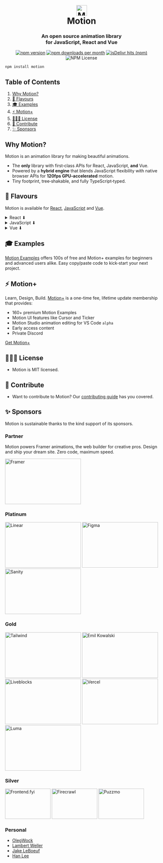 <h1 align="center"> <img width="35" height="35" alt="Motion logo" src="https://github.com/user-attachments/assets/00d6d1c3-72c4-4c2f-a664-69da13182ffc" /><br />Motion</h1>
<h3 align="center">
  An open source animation library<br />for JavaScript, React and Vue
</h3>

<p align="center">
  <a href="https://www.npmjs.com/package/motion" rel="noopener noreferrer nofollow" ><img src="https://img.shields.io/npm/v/motion?color=0368FF&label=version" alt="npm version"></a>
  <a href="https://www.npmjs.com/package/motion" rel="noopener noreferrer nofollow" ><img src="https://img.shields.io/npm/dm/framer-motion?color=8D30FF&label=npm" alt="npm downloads per month"></a>
  <a target="_blank" rel="noopener noreferrer nofollow" href="https://www.jsdelivr.com/package/npm/motion"><img alt="jsDelivr hits (npm)" src="https://img.shields.io/jsdelivr/npm/hm/framer-motion?logo=jsdeliver&color=FF4FBA"></a>
  <img alt="NPM License" src="https://img.shields.io/npm/l/motion?color=FF2B6E">
</p>

```bash
npm install motion
```

## Table of Contents

1. [Why Motion?](#why-motion)
2. [🍦 Flavours](#-flavours)
3. [🎓 Examples](#-examples)
4. [⚡️ Motion+](#-motion)
5. [👩🏻‍⚖️ License](#-license)
6. [💎 Contribute](#-contribute)
7. [✨ Sponsors](#-sponsors)

## Why Motion?

Motion is an animation library for making beautiful animations.

-   The **only** library with first‑class APIs for React, JavaScript, **and** Vue.
-   Powered by a **hybrid engine** that blends JavaScript flexibility with native browser APIs for **120fps GPU‑accelerated** motion.
-   Tiny footprint, tree‑shakable, and fully TypeScript‑typed.

## 🍦 Flavours

Motion is available for [React](https://motion.dev/docs/react), [JavaScript](https://motion.dev/docs/quick-start) and [Vue](https://motion.dev/docs/vue).

<details>
<summary>React ⬇</summary>

```jsx
import { motion } from "motion/react"

function Component() {
    return <motion.div animate={{ x: 100 }} />
}
```

Get started with [Motion for React](https://motion.dev/docs/react).

</details>

<details>
<summary>JavaScript ⬇</summary>

```javascript
import { animate } from "motion"

animate("#box", { x: 100 })
```

Get started with [JavaScript](https://motion.dev/docs/quick-start).

</details>

<details>
<summary>Vue ⬇</summary>

```html
<script>
    import { motion } from "motion-v"
</script>

<template> <motion.div :animate={{ x: 100 }} /> </template>
```

Get started with [Motion for Vue](https://motion.dev/docs/vue).

</details>

## 🎓 Examples

[Motion Examples](https://motion.dev/examples) offers 100s of free and Motion+ examples for beginners and advanced users alike. Easy copy/paste code to kick‑start your next project.

## ⚡️ Motion+

Learn, Design, Build. [Motion+](https://motion.dev/plus) is a one-time fee, lifetime update membership that provides:

-   160+ premium Motion Examples
-   Motion UI features like Cursor and Ticker
-   Motion Studio animation editing for VS Code `alpha`
-   Early access content
-   Private Discord

[Get Motion+](https://motion.dev/plus)

## 👩🏻‍⚖️ License

-   Motion is MIT licensed.

## 💎 Contribute

-   Want to contribute to Motion? Our [contributing guide](https://github.com/motiondivision/motion/blob/master/CONTRIBUTING.md) has you covered.

## ✨ Sponsors

Motion is sustainable thanks to the kind support of its sponsors.

### Partner

Motion powers Framer animations, the web builder for creative pros. Design and ship your dream site. Zero code, maximum speed.

<a href="https://framer.link/FlnUbQY">
  <img alt="Framer" src="https://github.com/user-attachments/assets/22a79be7-672e-4336-bfb7-5d55d1deb917" width="250px" height="150px">
</a>

### Platinum

<a href="https://linear.app"><img alt="Linear" src="https://github.com/user-attachments/assets/f9ce44b4-af28-4770-bb6e-9515b474bfb2" width="250px" height="150px"></a> <a href="https://figma.com"><img alt="Figma" src="https://github.com/user-attachments/assets/1077d0ab-4305-4a1f-81c8-d5be8c4c6717" width="250px" height="150px"></a> <a href="https://sanity.io"><img alt="Sanity" src="https://github.com/user-attachments/assets/80134088-f456-483f-8edd-940593c120ce" width="250px" height="150px"></a>

### Gold

<a href="https://tailwindcss.com"><img alt="Tailwind" src="https://github.com/user-attachments/assets/1d5f2571-8bc3-4367-9fec-14d291168ff0" width="250px" height="150px"></a> <a href="https://emilkowal.ski"><img alt="Emil Kowalski" src="https://github.com/user-attachments/assets/33d1cb98-238a-4eed-a0df-9c7ab097d65b" width="250px" height="150px"></a> <a href="https://liveblocks.io"><img alt="Liveblocks" src="https://github.com/user-attachments/assets/28eddbe5-1617-4e74-969d-2eb6fcd481af" width="250px" height="150px"></a> <a href="https://vercel.com"><img alt="Vercel" src="https://github.com/user-attachments/assets/abc473bd-07ae-4a7d-9833-efe9dadb3773" width="250px" height="150px"></a> <a href="https://lu.ma"><img alt="Luma" src="https://github.com/user-attachments/assets/ac282433-6adb-4ad2-9fd2-5c6ee513c14b" width="250px" height="150px"></a>

### Silver

<a href="https://www.frontend.fyi/?utm_source=motion"><img alt="Frontend.fyi" src="https://github.com/user-attachments/assets/f16e3eb9-f0bd-4ad1-8049-f079a3d65c69" width="150px" height="100px"></a> <a href="https://firecrawl.dev"><img alt="Firecrawl" src="https://github.com/user-attachments/assets/2c44e7f4-5c2a-4714-9050-1570538665ff" width="150px" height="100px"></a> <a href="https://puzzmo.com"><img alt="Puzzmo" src="https://github.com/user-attachments/assets/e32205a7-3ab1-41ec-8729-a794058fd655" width="150px" height="100px"></a>

### Personal

-   [OlegWock](https://sinja.io)
-   [Lambert Weller](https://github.com/l-mbert)
-   [Jake LeBoeuf](https://jklb.wf)
-   [Han Lee](https://github.com/hahnlee)
